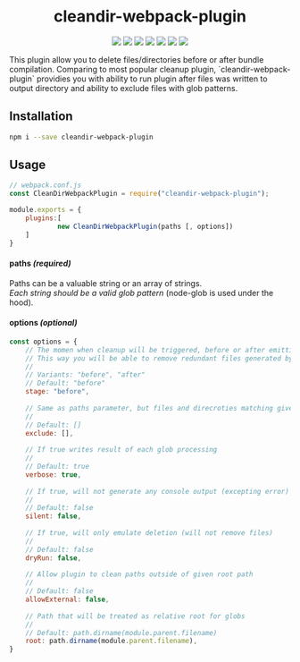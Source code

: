<h1 align="center">cleandir-webpack-plugin</h1>
<p align="center">
    <a href="https://www.npmjs.com/package/cleandir-webpack-plugin"><img src="https://img.shields.io/badge/npm-cleandir--webpack--plugin-brightgreen.svg" /></a>
    <a href="https://www.npmjs.com/package/cleandir-webpack-plugin"><img src="https://img.shields.io/npm/v/cleandir-webpack-plugin.svg" /></a>
    <a href="https://www.npmjs.com/package/cleandir-webpack-plugin"><img src="https://img.shields.io/npm/dt/cleandir-webpack-plugin.svg" /></a>
    <a href="https://www.npmjs.com/package/cleandir-webpack-plugin"><img src="https://img.shields.io/travis/xobotyi/cleandir-webpack-plugin.svg" /></a>
    <a href="https://www.codacy.com/app/xobotyi/cleandir-webpack-plugin"><img src="https://api.codacy.com/project/badge/Grade/d014e06fb8a94b2480d3e6827c1d6d3e"/></a>
    <a href="https://www.codacy.com/app/xobotyi/cleandir-webpack-plugin"><img src="https://api.codacy.com/project/badge/Coverage/d014e06fb8a94b2480d3e6827c1d6d3e"/></a>
    <a href="https://www.npmjs.com/package/cleandir-webpack-plugin"><img src="https://img.shields.io/npm/l/cleandir-webpack-plugin.svg" /></a>
</p>
This plugin allow you to delete files/directories before or after bundle compilation.  
Comparing to most popular cleanup plugin, `cleandir-webpack-plugin` providies you with ability to run plugin after files was written to output directory and ability to exclude files with glob patterns.

## Installation
```bash
npm i --save cleandir-webpack-plugin
```

## Usage
```javascript
// webpack.conf.js
const CleanDirWebpackPlugin = require("cleandir-webpack-plugin");

module.exports = {
    plugins:[
            new CleanDirWebpackPlugin(paths [, options])
    ]
}
```
#### paths _(required)_
Paths can be a valuable string or an array of strings.  
_Each string should be a valid glob pattern_ (node-glob is used under the hood).

#### options _(optional)_
```javascript
const options = {
    // The momen when cleanup will be triggered, before or after emitting assets to output dir.
    // This way you will be able to remove redundant files generated by webpack
    // 
    // Variants: "before", "after"
    // Default: "before"
    stage: "before",
    
    // Same as paths parameter, but files and direcroties matching given globs wont be deleted
    //
    // Default: []
    exclude: [],
    
    // If true writes result of each glob processing
    //
    // Default: true
    verbose: true,
    
    // If true, will not generate any console output (excepting error)
    //
    // Default: false
    silent: false,
    
    // If true, will only emulate deletion (will not remove files)
    //
    // Default: false
    dryRun: false,
    
    // Allow plugin to clean paths outside of given root path
    //
    // Default: false
    allowExternal: false,
    
    // Path that will be treated as relative root for globs
    //
    // Default: path.dirname(module.parent.filename)
    root: path.dirname(module.parent.filename),
}
```
